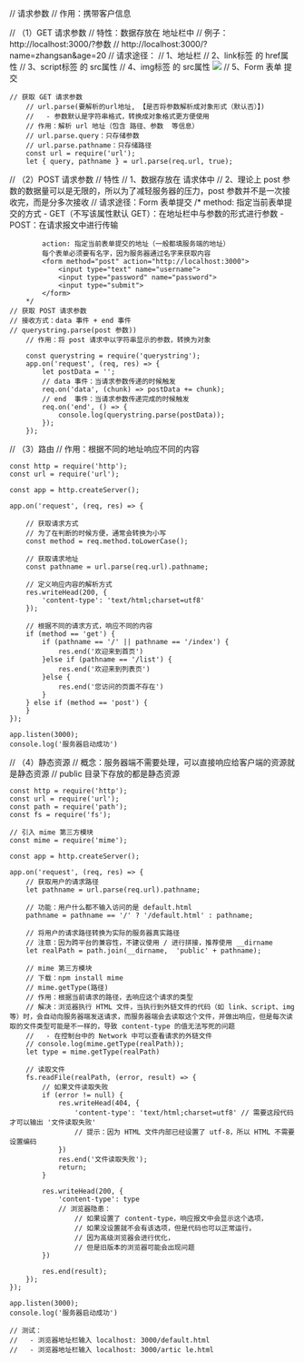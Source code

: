 // 请求参数
// 作用：携带客户信息

// （1）GET 请求参数
    // 特性：数据存放在 地址栏中
        // 例子：http://localhost:3000/?参数
            // http://localhost:3000/?name=zhangsan&age=20
    // 请求途径：
        // 1、地址栏
        // 2、link标签 的 href属性     <link rel="stylesheet" href="base.css">
        // 3、script标签 的 src属性    <script src="index.js"></script>
        // 4、img标签 的 src属性       <img src="login.png">
        // 5、Form 表单 提交           <form action="example.cn"></form>

    // 获取 GET 请求参数
        // url.parse(要解析的url地址, 【是否将参数解析成对象形式（默认否）】)
        //   - 参数默认是字符串格式，转换成对象格式更方便使用
        // 作用：解析 url 地址（包含 路径、参数  等信息）
        // url.parse.query：只存储参数
        // url.parse.pathname：只存储路径
        const url = require('url');
        let { query, pathname } = url.parse(req.url, true);

// （2）POST 请求参数
    // 特性
        // 1、数据存放在 请求体中
        // 2、理论上 post 参数的数据量可以是无限的，所以为了减轻服务器的压力，post 参数并不是一次接收完，而是分多次接收
    // 请求途径：Form 表单提交
        /*
            method: 指定当前表单提交的方式
                - GET（不写该属性默认 GET）：在地址栏中与参数的形式进行参数
                - POST：在请求报文中进行传输

            action: 指定当前表单提交的地址（一般都填服务端的地址）
            每个表单必须要有名字，因为服务器通过名字来获取内容
            <form method="post" action="http://localhost:3000">
                <input type="text" name="username">
                <input type="password" name="password">
                <input type="submit">
            </form>
        */
    // 获取 POST 请求参数
    // 接收方式：data 事件 + end 事件
    // querystring.parse(post 参数))
        // 作用：将 post 请求中以字符串显示的参数，转换为对象
        
        const querystring = require('querystring');
        app.on('request', (req, res) => {
            let postData = '';
            // data 事件：当请求参数传递的时候触发
            req.on('data', (chunk) => postData += chunk);
            // end  事件：当请求参数传递完成的时候触发
            req.on('end', () => {
                console.log(querystring.parse(postData));
            });
        });


// （3）路由
    // 作用：根据不同的地址响应不同的内容

    const http = require('http');
    const url = require('url');

    const app = http.createServer();

    app.on('request', (req, res) => {
        
        // 获取请求方式
        // 为了在判断的时候方便，通常会转换为小写
        const method = req.method.toLowerCase();

        // 获取请求地址
        const pathname = url.parse(req.url).pathname;

        // 定义响应内容的解析方式
        res.writeHead(200, {
            'content-type': 'text/html;charset=utf8'
        });

        // 根据不同的请求方式，响应不同的内容
        if (method == 'get') {
            if (pathname == '/' || pathname == '/index') {
                res.end('欢迎来到首页')
            }else if (pathname == '/list') {
                res.end('欢迎来到列表页')
            }else {
                res.end('您访问的页面不存在')
            }
        } else if (method == 'post') {
        }
    });

    app.listen(3000);
    console.log('服务器启动成功')
    
// （4）静态资源
    // 概念：服务器端不需要处理，可以直接响应给客户端的资源就是静态资源
    // public 目录下存放的都是静态资源

    const http = require('http');
    const url = require('url');
    const path = require('path');
    const fs = require('fs');

    // 引入 mime 第三方模块
    const mime = require('mime');

    const app = http.createServer();

    app.on('request', (req, res) => {
        // 获取用户的请求路径
        let pathname = url.parse(req.url).pathname;

        // 功能：用户什么都不输入访问的是 default.html
        pathname = pathname == '/' ? '/default.html' : pathname;

        // 将用户的请求路径转换为实际的服务器真实路径
        // 注意：因为跨平台的兼容性，不建议使用 / 进行拼接，推荐使用 __dirname
        let realPath = path.join(__dirname,  'public' + pathname); 

        // mime 第三方模块
        // 下载：npm install mime
        // mime.getType(路径)
        // 作用：根据当前请求的路径，去响应这个请求的类型
        // 解决：浏览器执行 HTML 文件，当执行到外链文件的代码（如 link、script、img 等）时，会自动向服务器端发送请求，而服务器端会去读取这个文件，并做出响应，但是每次读取的文件类型可能是不一样的，导致 content-type 的值无法写死的问题
        //   - 在控制台中的 Network 中可以查看请求的外链文件
        // console.log(mime.getType(realPath));
        let type = mime.getType(realPath)

        // 读取文件
        fs.readFile(realPath, (error, result) => {
            // 如果文件读取失败
            if (error != null) {
                res.writeHead(404, {
                    'content-type': 'text/html;charset=utf8' // 需要这段代码才可以输出 '文件读取失败'
                    // 提示：因为 HTML 文件内部已经设置了 utf-8，所以 HTML 不需要设置编码
                })
                res.end('文件读取失败');
                return;
            }

            res.writeHead(200, {
                'content-type': type
                // 浏览器隐患： 
                    // 如果设置了 content-type，响应报文中会显示这个选项，
                    // 如果没设置就不会有该选项，但是代码也可以正常运行，
                    // 因为高级浏览器会进行优化，
                    // 但是旧版本的浏览器可能会出现问题 
            })

            res.end(result);
        });
    });

    app.listen(3000);
    console.log('服务器启动成功')

    // 测试：
    //   - 浏览器地址栏输入 localhost: 3000/default.html 
    //   - 浏览器地址栏输入 localhost: 3000/artic le.html 
    
